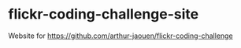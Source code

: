 # flickr-coding-challenge-site

Website for https://github.com/arthur-jaouen/flickr-coding-challenge